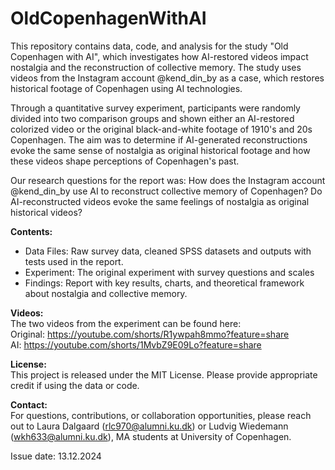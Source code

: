 # OldCopenhagenWithAI
This repository contains data, code, and analysis for the study "Old Copenhagen with AI", which investigates how AI-restored videos impact nostalgia and the reconstruction of collective memory. The study uses videos from the Instagram account @kend_din_by as a case, which restores historical footage of Copenhagen using AI technologies.

Through a quantitative survey experiment, participants were randomly divided into two comparison groups and shown either an AI-restored colorized video or the original black-and-white footage of 1910's and 20s Copenhagen. The aim was to determine if AI-generated reconstructions evoke the same sense of nostalgia as original historical footage and how these videos shape perceptions of Copenhagen's past.

Our research questions for the report was:
How does the Instagram account @kend_din_by use AI to reconstruct collective memory of Copenhagen?
Do AI-reconstructed videos evoke the same feelings of nostalgia as original historical videos?

<b>Contents:</b>
* Data Files: Raw survey data, cleaned SPSS datasets and outputs with tests used in the report. 
* Experiment: The original experiment with survey questions and scales 
* Findings: Report with key results, charts, and theoretical framework about nostalgia and collective memory.

<b> Videos: <br> </b> 
The two videos from the experiment can be found here:  <br> 
Original: https://youtube.com/shorts/R1ywpah8mmo?feature=share <br>
AI: https://youtube.com/shorts/1MvbZ9E09Lo?feature=share 
  
<b>License:</b> <br>
This project is released under the MIT License. Please provide appropriate credit if using the data or code.

<b>Contact: </b> <br>
For questions, contributions, or collaboration opportunities, please reach out to Laura Dalgaard (rlc970@alumni.ku.dk) or Ludvig Wiedemann (wkh633@alumni.ku.dk), MA students at University of Copenhagen. 


Issue date: 13.12.2024

